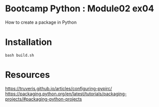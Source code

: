 # Bootcamp Python : Module02 ex04

How to create a package in Python

# Installation

`bash build.sh`

# Resources

https://truveris.github.io/articles/configuring-pypirc/
https://packaging.python.org/en/latest/tutorials/packaging-projects/#packaging-python-projects


